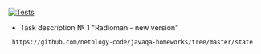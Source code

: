 [![Tests](https://github.com/ValeriaBorisova/Radioman/actions/workflows/maven.yml/badge.svg)](https://github.com/ValeriaBorisova/Radioman/actions/workflows/maven.yml)

     
     
* Task description № 1 "Radioman - new version"

``` https://github.com/netology-code/javaqa-homeworks/tree/master/state```
